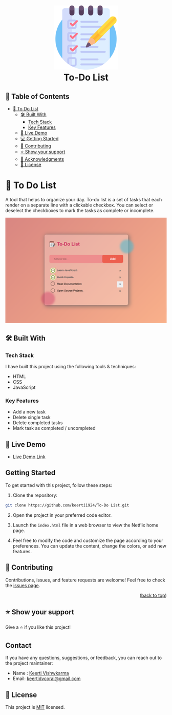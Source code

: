 <h1 align="center">
  <img title="To-Do List" src="images/list.png" alt="NETFLIX Logo" width="200" />
  <br>
  To-Do List
</h1>

## 📗 Table of Contents

- [📖 To Do List](#-to-do-list)
  - [🛠 Built With ](#-built-with-)
    - [Tech Stack ](#tech-stack-)
    - [Key Features ](#key-features-)
  - [🚀 Live Demo ](#-live-demo-)
  - [💻 Getting Started ](#-getting-started-)
  - [🤝 Contributing ](#-contributing-)
  - [⭐️ Show your support ](#️-show-your-support-)
  - [🙏 Acknowledgments ](#-acknowledgments-)
  - [📝 License ](#-license-)


# 📖 To Do List <a name="about-project"></a>

A tool that helps to organize your day. To-do list is a set of tasks that each render on a separate line with a clickable checkbox. You can select or deselect the checkboxes to mark the tasks as complete or incomplete.


![screenshot](images/todolist.png)

## 🛠 Built With 

### Tech Stack 

I have built this project using the following tools & techniques:

- HTML
- CSS
- JavaScript

### Key Features 

- Add a new task
- Delete single task
- Delete completed tasks
- Mark task as completed / uncompleted


## 🚀 Live Demo 

- [Live Demo Link](https://github.com/keerti1924/To-Do-List.git)

## Getting Started

To get started with this project, follow these steps:

1. Clone the repository:

```bash
git clone https://github.com/keerti1924/To-Do List.git
```

2. Open the project in your preferred code editor.

3. Launch the `index.html` file in a web browser to view the Netflix home page.

4. Feel free to modify the code and customize the page according to your preferences. You can update the content, change the colors, or add new features.

## 🤝 Contributing 

Contributions, issues, and feature requests are welcome! Feel free to check the [issues page](/issues).

<p align="right">(<a href="#readme-top">back to top</a>)</p>

## ⭐️ Show your support 

Give a ⭐️ if you like this project!

## Contact

If you have any questions, suggestions, or feedback, you can reach out to the project maintainer:

- Name : [Keerti Vishwkarma](https://www.linkedin.com/in/keerti-vishwkarma-8ba754243/)
- Email: [keertidvcorai@gmail.com](mailto:keertidvcorai@gmail.com)


## 📝 License 
This project is [MIT](./LICENSE) licensed.